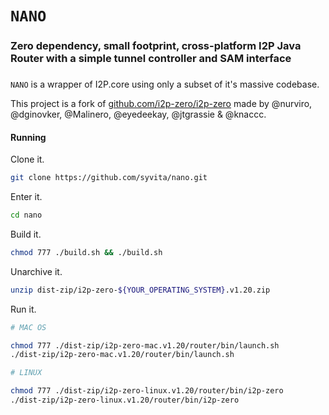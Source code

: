 # `NANO`
### Zero dependency, small footprint, cross-platform I2P Java Router with a simple tunnel controller and SAM interface
###

`NANO` is a wrapper of I2P.core using only a subset of it's massive codebase.

This project is a fork of [github.com/i2p-zero/i2p-zero](https://github.com/i2p-zero/i2p-zero) made by @nurviro, @dginovker, @Malinero, @eyedeekay, @jtgrassie & @knaccc.

#### Running
Clone it.
```sh
git clone https://github.com/syvita/nano.git
```
Enter it.
```sh
cd nano
```
Build it.
```sh
chmod 777 ./build.sh && ./build.sh
```
Unarchive it.
```sh
unzip dist-zip/i2p-zero-${YOUR_OPERATING_SYSTEM}.v1.20.zip
```
Run it.
```sh
# MAC OS

chmod 777 ./dist-zip/i2p-zero-mac.v1.20/router/bin/launch.sh
./dist-zip/i2p-zero-mac.v1.20/router/bin/launch.sh

# LINUX

chmod 777 ./dist-zip/i2p-zero-linux.v1.20/router/bin/i2p-zero
./dist-zip/i2p-zero-linux.v1.20/router/bin/i2p-zero
```
